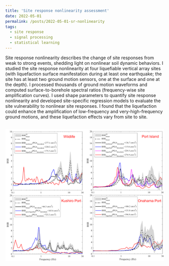 ```yaml
---
title: 'Site response nonlinearity assessment'
date: 2022-05-01
permalink: /posts/2022-05-01-sr-nonlinearity
tags:
  - site response
  - signal processing
  - statistical learning
---
```


Site response nonlinearity describes the change of site responses from weak to strong events, shedding light on nonlinear soil dynamic behaviors. I studied the site response nonlinearity at four liquefiable vertical array sites (with liquefaction surface manifestation during at least one earthquake; the site has at least two ground motion sensors, one at the surface and one at the depth). I processed thousands of ground motion waveforms and computed surface-to-borehole spectral ratios (frequency-wise site amplification curves). I used shape parameters to quantify site response nonlinearity and developed site-specific regression models to evaluate the site vulnerability to nonlinear site responses. I found that the liquefaction could enhance the amplification of low-frequency and very-high-frequency ground motions, and these liquefaction effects vary from site to site.

<br/><img src='/images/sr-nonlinearity.png'>



